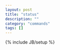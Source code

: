 ```yaml
---
layout: post
title: "status"
description: ""
category: "commands"
tags: []
---
```

{% include JB/setup %}

